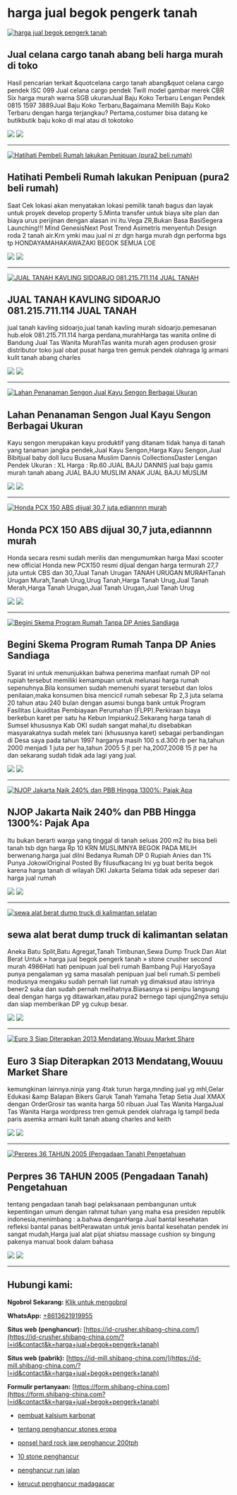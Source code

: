 # harga jual begok pengerk tanah

<a href="https://swt.shibang-china.com/?l=id&img&k=harga+jual+begok+pengerk+tanah" target="_blank">![harga jual begok pengerk tanah](http://static.shibang-china.com/all-800x300/1252.jpg)</a>

## Jual celana cargo tanah abang beli harga murah di toko
Hasil pencarian terkait &quotcelana cargo tanah abang&quot celana cargo pendek ISC 099 Jual celana cargo pendek Twill model gambar merek CBR Six harga murah warna SGB ukuranJual Baju Koko Terbaru Lengan Pendek 0815 1597 3889Jual Baju Koko Terbaru,Bagaimana Memilih Baju Koko Terbaru dengan harga terjangkau? Pertama,costumer bisa datang ke butikbutik baju koko di mal atau di tokotoko


<a href="https://whatsapp.shibangsoft.com/WhatsApp.php" target="_blank" title="WhatsApp">![](http://static.shibang-china.com/icon/whatsapp.png)</a> <a href="https://swt.shibang-china.com/?l=id&icon&k=harga+jual+begok+pengerk+tanah" target="_blank">![](http://static.shibang-china.com/icon/chat-id.png)</a>

---

<a href="https://swt.shibang-china.com/?l=id&img&k=harga+jual+begok+pengerk+tanah" target="_blank">![Hatihati Pembeli Rumah lakukan Penipuan (pura2 beli rumah)](http://static.shibang-china.com/all-800x300/843.jpg)</a>

## Hatihati Pembeli Rumah lakukan Penipuan (pura2 beli rumah)
Saat Cek lokasi akan menyatakan lokasi pemilik tanah bagus dan layak untuk proyek develop property 5.Minta transfer untuk biaya site plan dan biaya urus perijinan dengan alasan ini itu.Vega ZR,Bukan Basa BasiSegera Launching!!! Mind GenesisNext Post Trend Asimetris menyentuh Design roda 2 tanah air.Krn ymki mau jual ni zr dgn harga murah dgn performa bgs tp HONDAYAMAHAKAWAZAKI BEGOK SEMUA LOE


<a href="https://whatsapp.shibangsoft.com/WhatsApp.php" target="_blank" title="WhatsApp">![](http://static.shibang-china.com/icon/whatsapp.png)</a> <a href="https://swt.shibang-china.com/?l=id&icon&k=harga+jual+begok+pengerk+tanah" target="_blank">![](http://static.shibang-china.com/icon/chat-id.png)</a>

---

<a href="https://swt.shibang-china.com/?l=id&img&k=harga+jual+begok+pengerk+tanah" target="_blank">![JUAL TANAH KAVLING SIDOARJO 081.215.711.114 JUAL TANAH](http://static.shibang-china.com/all-800x300/185.jpg)</a>

## JUAL TANAH KAVLING SIDOARJO 081.215.711.114 JUAL TANAH
jual tanah kavling sidoarjo,jual tanah kavling murah sidoarjo.pemesanan hub.elok 081.215.711.114 harga perdana,murahHarga tas wanita online di Bandung Jual Tas Wanita MurahTas wanita murah agen produsen grosir distributor toko jual obat pusat harga tren gemuk pendek olahraga lg armani kulit tanah abang charles


<a href="https://whatsapp.shibangsoft.com/WhatsApp.php" target="_blank" title="WhatsApp">![](http://static.shibang-china.com/icon/whatsapp.png)</a> <a href="https://swt.shibang-china.com/?l=id&icon&k=harga+jual+begok+pengerk+tanah" target="_blank">![](http://static.shibang-china.com/icon/chat-id.png)</a>

---

<a href="https://swt.shibang-china.com/?l=id&img&k=harga+jual+begok+pengerk+tanah" target="_blank">![Lahan Penanaman Sengon Jual Kayu Sengon Berbagai Ukuran](http://static.shibang-china.com/all-800x300/456.jpg)</a>

## Lahan Penanaman Sengon Jual Kayu Sengon Berbagai Ukuran
Kayu sengon merupakan kayu produktif yang ditanam tidak hanya di tanah yang tanaman jangka pendek,Jual Kayu Sengon,Harga Kayu Sengon,Jual Bibitjual baby doll lucu Busana Muslim Dannis CollectionsDaster Lengan Pendek Ukuran : XL Harga : Rp.60 JUAL BAJU DANNIS jual baju gamis murah tanah abang JUAL BAJU MUSLIM ANAK JUAL BAJU MUSLIM


<a href="https://whatsapp.shibangsoft.com/WhatsApp.php" target="_blank" title="WhatsApp">![](http://static.shibang-china.com/icon/whatsapp.png)</a> <a href="https://swt.shibang-china.com/?l=id&icon&k=harga+jual+begok+pengerk+tanah" target="_blank">![](http://static.shibang-china.com/icon/chat-id.png)</a>

---

<a href="https://swt.shibang-china.com/?l=id&img&k=harga+jual+begok+pengerk+tanah" target="_blank">![Honda PCX 150 ABS dijual 30,7 juta,ediannnn murah](http://static.shibang-china.com/all-800x300/735.jpg)</a>

## Honda PCX 150 ABS dijual 30,7 juta,ediannnn murah
Honda secara resmi sudah merilis dan mengumumkan harga Maxi scooter new official Honda new PCX150 resmi dijual dengan harga termurah 27,7 juta untuk CBS dan 30,7Jual Tanah Urugan TANAH URUGAN MURAHTanah Urugan Murah,Tanah Urug,Urug Tanah,Harga Tanah Urug,Jual Tanah Merah,Harga Tanah Urugan,Jual Tanah Urugan,Jual Tanah Urug


<a href="https://whatsapp.shibangsoft.com/WhatsApp.php" target="_blank" title="WhatsApp">![](http://static.shibang-china.com/icon/whatsapp.png)</a> <a href="https://swt.shibang-china.com/?l=id&icon&k=harga+jual+begok+pengerk+tanah" target="_blank">![](http://static.shibang-china.com/icon/chat-id.png)</a>

---

<a href="https://swt.shibang-china.com/?l=id&img&k=harga+jual+begok+pengerk+tanah" target="_blank">![Begini Skema Program Rumah Tanpa DP Anies Sandiaga](http://static.shibang-china.com/all-800x300/180.jpg)</a>

## Begini Skema Program Rumah Tanpa DP Anies Sandiaga
Syarat ini untuk menunjukkan bahwa penerima manfaat rumah DP nol rupiah tersebut memiliki kemampuan untuk melunasi harga rumah sepenuhnya.Bila konsumen sudah memenuhi syarat tersebut dan lolos penilaian,maka konsumen bisa mencicil rumah sebesar Rp 2,3 juta selama 20 tahun atau 240 bulan dengan asumsi bunga bank untuk Program Fasilitas Likuiditas Pembiayaan Perumahan (FLPP).Perkiraan biaya berkebun karet per satu ha Kebun Impianku2.Sekarang harga tanah di Sumsel khususnya Kab OKI sudah sangat mahal,itu disebabkan masyarakatnya sudah melek tani (khususnya karet) sebagai perbandingan di Desa saya pada tahun 1997 harganya masih 100 s.d.300 rb per ha,tahun 2000 menjadi 1 juta per ha,tahun 2005 5 jt per ha,2007,2008 15 jt per ha dan sekarang sudah tidak ada lagi yang jual.


<a href="https://whatsapp.shibangsoft.com/WhatsApp.php" target="_blank" title="WhatsApp">![](http://static.shibang-china.com/icon/whatsapp.png)</a> <a href="https://swt.shibang-china.com/?l=id&icon&k=harga+jual+begok+pengerk+tanah" target="_blank">![](http://static.shibang-china.com/icon/chat-id.png)</a>

---

<a href="https://swt.shibang-china.com/?l=id&img&k=harga+jual+begok+pengerk+tanah" target="_blank">![NJOP Jakarta Naik 240% dan PBB Hingga 1300%: Pajak Apa](http://static.shibang-china.com/all-800x300/1517.jpg)</a>

## NJOP Jakarta Naik 240% dan PBB Hingga 1300%: Pajak Apa
Itu bukan berarti warga yang tinggal di tanah seluas 200 m2 itu bisa beli tanah tsb dgn harga Rp 10 KRN MUSLIMNYA BEGOK PADA MILIH berwenang.harga jual diIni Bedanya Rumah DP 0 Rupiah Anies dan 1% Punya JokowiOriginal Posted By filusufkacang Ini yg buat berita begok karena harga tanah di wilayah DKI Jakarta Selama tidak ada sepeser dari harga jual rumah


<a href="https://whatsapp.shibangsoft.com/WhatsApp.php" target="_blank" title="WhatsApp">![](http://static.shibang-china.com/icon/whatsapp.png)</a> <a href="https://swt.shibang-china.com/?l=id&icon&k=harga+jual+begok+pengerk+tanah" target="_blank">![](http://static.shibang-china.com/icon/chat-id.png)</a>

---

<a href="https://swt.shibang-china.com/?l=id&img&k=harga+jual+begok+pengerk+tanah" target="_blank">![sewa alat berat dump truck di kalimantan selatan](http://static.shibang-china.com/all-800x300/115.jpg)</a>

## sewa alat berat dump truck di kalimantan selatan
Aneka Batu Split,Batu Agregat,Tanah Timbunan,Sewa Dump Truck Dan Alat Berat Untuk » harga jual begok pengerk tanah » stone crusher second murah 4986Hati hati penipuan jual beli rumah Bambang Puji HaryoSaya punya pengalaman yg sama masalah penipuan jual beli rumah.Si pembeli modusnya mengaku sudah pernah liat rumah yg dimaksud atau istrinya bener2 suka dan sudah pernah melihatnya.Biasasnya si penipu langsung deal dengan harga yg ditawarkan,atau pura2 bernego tapi ujung2nya setuju dan siap memberikan DP yg cukup besar.


<a href="https://whatsapp.shibangsoft.com/WhatsApp.php" target="_blank" title="WhatsApp">![](http://static.shibang-china.com/icon/whatsapp.png)</a> <a href="https://swt.shibang-china.com/?l=id&icon&k=harga+jual+begok+pengerk+tanah" target="_blank">![](http://static.shibang-china.com/icon/chat-id.png)</a>

---

<a href="https://swt.shibang-china.com/?l=id&img&k=harga+jual+begok+pengerk+tanah" target="_blank">![Euro 3 Siap Diterapkan 2013 Mendatang,Wouuu Market Share](http://static.shibang-china.com/all-800x300/1148.jpg)</a>

## Euro 3 Siap Diterapkan 2013 Mendatang,Wouuu Market Share
kemungkinan lainnya.ninja yang 4tak turun harga,mnding jual yg mhl,Gelar Edukasi &amp Balapan Bikers Garuk Tanah Yamaha Tetap Setia Jual XMAX dengan OrderGrosir tas wanita harga 50 ribuan Jual Tas Wanita HargaJual Tas Wanita Harga wordpress tren gemuk pendek olahraga lg tampil beda paris asemka armani kulit tanah abang charles and keith


<a href="https://whatsapp.shibangsoft.com/WhatsApp.php" target="_blank" title="WhatsApp">![](http://static.shibang-china.com/icon/whatsapp.png)</a> <a href="https://swt.shibang-china.com/?l=id&icon&k=harga+jual+begok+pengerk+tanah" target="_blank">![](http://static.shibang-china.com/icon/chat-id.png)</a>

---

<a href="https://swt.shibang-china.com/?l=id&img&k=harga+jual+begok+pengerk+tanah" target="_blank">![Perpres 36 TAHUN 2005 (Pengadaan Tanah) Pengetahuan](http://static.shibang-china.com/all-800x300/1430.jpg)</a>

## Perpres 36 TAHUN 2005 (Pengadaan Tanah) Pengetahuan
tentang pengadaan tanah bagi pelaksanaan pembangunan untuk kepentingan umum dengan rahmat tuhan yang maha esa presiden republik indonesia,menimbang : a.bahwa denganHarga Jual bantal kesehatan refleksi bantal panas beltPerawatan untuk jenis bantal kesehatan pendek ini sangat mudah,Harga jual alat pijat shiatsu massage cushion sy bingung pakenya manual book dalam bahasa


<a href="https://whatsapp.shibangsoft.com/WhatsApp.php" target="_blank" title="WhatsApp">![](http://static.shibang-china.com/icon/whatsapp.png)</a> <a href="https://swt.shibang-china.com/?l=id&icon&k=harga+jual+begok+pengerk+tanah" target="_blank">![](http://static.shibang-china.com/icon/chat-id.png)</a>

---
## Hubungi kami:

**Ngobrol Sekarang:** [Klik untuk mengobrol](https://swt.shibang-china.com?l=id&contact&k=harga+jual+begok+pengerk+tanah)

**WhatsApp:**  [+8613621919955](https://whatsapp.shibangsoft.com/WhatsApp.php)

**Situs web (penghancur):** [https://id-crusher.shibang-china.com/](https://id-crusher.shibang-china.com/?l=id&contact&k=harga+jual+begok+pengerk+tanah)

**Situs web (pabrik):** [https://id-mill.shibang-china.com/](https://id-mill.shibang-china.com/?l=id&contact&k=harga+jual+begok+pengerk+tanah)

**Formulir pertanyaan:** [https://form.shibang-china.com](https://form.shibang-china.com?l=id&contact&k=harga+jual+begok+pengerk+tanah)

* [pembuat kalsium karbonat](../36/pembuat%20kalsium%20karbonat.md)

* [tentang penghancur stones eropa](../37/tentang%20penghancur%20stones%20eropa.md)

* [ponsel hard rock jaw penghancur 200tph](../33/ponsel%20hard%20rock%20jaw%20penghancur%20200tph.md)

* [10 stone penghancur](../39/10%20stone%20penghancur.md)

* [penghancur run jalan](../32/penghancur%20run%20jalan.md)

* [kerucut penghancur madagascar](../35/kerucut%20penghancur%20madagascar.md)